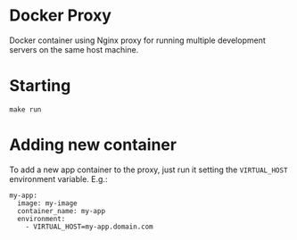 # Docker Proxy

Docker container using Nginx proxy for running multiple development servers on the same host machine.

# Starting

`make run`

# Adding new container

To add a new app container to the proxy, just run it setting the `VIRTUAL_HOST` environment variable. E.g.:

```
my-app:
  image: my-image
  container_name: my-app
  environment:
    - VIRTUAL_HOST=my-app.domain.com
```

